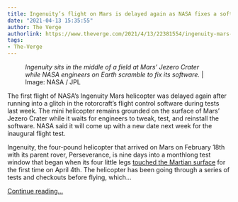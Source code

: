 ```yaml
---
title: Ingenuity’s flight on Mars is delayed again as NASA fixes a software bug
date: "2021-04-13 15:35:55"
author: The Verge
authorlink: https://www.theverge.com/2021/4/13/22381554/ingenuity-mars-first-flight-delayed-nasa-fixes-software-bug
tags:
- The-Verge
---
```

<figure>
      <img alt="" src="https://cdn.vox-cdn.com/thumbor/6zc2wUEpjY0Fxkc5LO60RMpQTxE=/97x0:1479x921/1310x873/cdn.vox-cdn.com/uploads/chorus_image/image/69118923/Mars_Perseverance_ZR0_0050_0671377559_653ECM_N0031950ZCAM05020_034085J.0.png" />
        <figcaption><em>Ingenuity sits in the middle of a field at Mars’ Jezero Crater while NASA engineers on Earth scramble to fix its software.</em> | Image: NASA / JPL</figcaption>
    </figure>

  <p id="ZarA9f">The first flight of NASA’s Ingenuity Mars helicopter was delayed again after running into a glitch in the rotorcraft’s flight control software during tests last week. The mini helicopter remains grounded on the surface of Mars’ Jezero Crater while it waits for engineers to tweak, test, and reinstall the software. NASA said it will come up with a new date next week for the inaugural flight test.</p>
<p id="uTCjt5">Ingenuity, the four-pound helicopter that arrived on Mars on February 18th with its parent rover, Perseverance, is nine days into a monthlong test window that began when its four little legs <a href="https://www.theverge.com/2021/4/4/22366887/nasa-mars-rover-perseverance-ingenuity-helicopter-drops-off">touched the Martian surface</a> for the first time on April 4th. The helicopter has been going through a series of tests and checkouts before flying, which...</p>
  <p>
    <a href="https://www.theverge.com/2021/4/13/22381554/ingenuity-mars-first-flight-delayed-nasa-fixes-software-bug">Continue reading&hellip;</a>
  </p>
